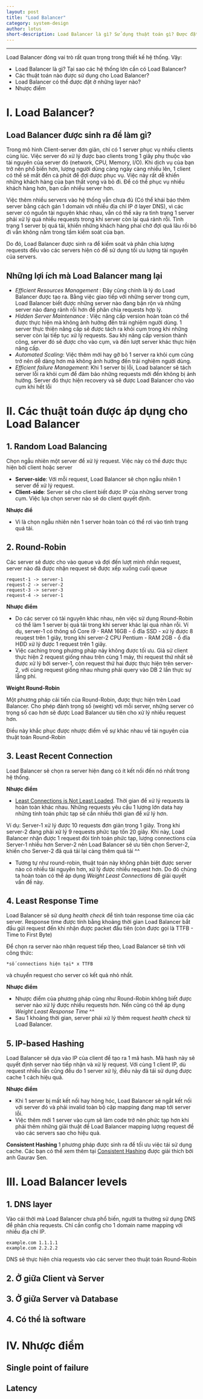 ```yaml
---
layout: post
title: "Load Balancer"
category: system-design
author: lotus
short-description: Load Balancer là gì? Sử dụng thuật toán gì? Được đặt ở đâu?
---
```


-----



Load Balancer đóng vai trò rất quan trọng trong thiết kế hệ thống. Vậy:
- Load Balancer là gì? Tại sao các hệ thống lớn cần có Load Balancer?
- Các thuật toán nào được sử dụng cho Load Balancer?
- Load Balancer có thể được đặt ở những layer nào?
- Nhược điểm 

# I. Load Balancer?
## Load Balancer được sinh ra để làm gì?

Trong mô hình Client-server đơn giản, chỉ có 1 server phục vụ nhiều clients cùng lúc. Việc server đó xử lý được bao 
clients trong 1 giây phụ thuộc vào tài nguyên của server đó (network, CPU, Memory, I/O). Khi dịch vụ của bạn trở nên phổ biến hơn, lượng người dùng càng ngày càng nhiều lên, 1 client có thể sẽ mất đến cả phút để đợi được phục vụ. Việc này rất dễ khiến những khách hàng của bạn thất vọng và bỏ đi. Để có thể phục vụ nhiều khách hàng hơn, bạn cần nhiều server hơn. 

Việc thêm nhiều servers vào hệ thống vẫn chưa đủ (Có thể khái báo thêm server bằng cách gán 1 domain với nhiều địa chỉ IP ở layer DNS), vì các server có nguồn tài nguyên khác nhau, vẫn có thể xảy ra tình trạng 1 server phải xử lý quá nhiều requests trong khi server còn lại quá rảnh rỗi. Tình trạng 1 server bị quá tải, khiến những khách hàng phaỉ chờ đợi quá lâu rồi bỏ đi vẫn không nằm trong tầm kiểm soát của bạn. 

Do đó, Load Balancer được sinh ra để kiểm soát và phân chia lượng requests đều vào các servers hiện có để sử dụng tối ưu lượng tài nguyên của servers.

## Những lợi ích mà Load Balancer mang lại

- *Efficient Resources Management* : Đây cũng chính là lý do Load Balancer được tạo ra. Bằng việc giao tiếp với những server trong cụm, Load Balancer biết được những server nào đang bận rộn và những server nào đang rảnh rỗi hơn để phân chia requests hợp lý.
- *Hidden Server Maintenance* : Việc nâng cấp version hoàn  toàn có thể được thực hiện mà không ảnh hưởng đến trải nghiệm người dùng. 1 server thực thiện nâng cấp sẽ được tách ra khỏi cụm trong khi những server còn lại tiếp tục xử lý requests. Sau khi nâng cấp version thành công, server đó sẽ được cho vào cụm, và đến lượt server khác thực hiện nâng cấp. 
- *Automated Scaling*: Việc thêm mới hay gỡ bỏ 1 server ra khỏi cụm cũng trở nên dễ dàng hơn mà không ảnh hưởng đến trải nghiệm người dùng.
- *Efficient failure Management*: Khi 1 server bị lỗi, Load balancer sẽ tách server lỗi ra khỏi cụm để đảm bảo những requests mới đến không bị ảnh hưởng. Server đó thực hiện recovery và sẽ được Load Balancer cho vào cụm khi hết lỗi

# II. Các thuật toán được áp dụng cho Load Balancer
## 1. Random Load Balancing

Chọn ngẫu nhiên một server để xử lý request. Việc này có thể được thực hiện bởi client hoặc server
- **Server-side**: Với mỗi request, Load Balancer sẽ chọn ngẫu nhiên 1 server để xử lý request.
- **Client-side**: Server sẽ cho client biết được IP của những server trong cụm. Việc lựa chọn server nào sẽ do client quyết định.

**Nhược điể**
- Vì là chọn ngẫu nhiên nên 1 server hoàn toàn có thể rơi vào tình trạng quá tải.

## 2. Round-Robin

Các server sẽ được cho vào queue và đợi đến lượt mình nhần request, server nào đã được nhận request sẽ được xếp xuống cuối queue

```
request-1 -> server-1
request-2 -> server-2
request-3 -> server-3
request-4 -> server-1

```

**Nhược điểm**
- Do các server có tài nguyên khác nhau, nên việc sử dụng Round-Robin có thể làm 1 server bị quá tải trong khi server khác lại quá nhàn rỗi. Ví dụ, server-1 có thông số Core i9 - RAM 16GB - ổ đĩa SSD - xử lý được 8 reuqest trên 1 giây, trong khi server-2 CPU Pentium - RAM 2GB - ổ đĩa HĐD xử lý được 1 request trên 1 giây.
- Việc caching trong phương pháp này không được tối ưu. Giả sử client thực hiện 2 request giống nhau trên cùng 1 máy, thì request thứ nhất sẽ được xử lý bởi server-1, còn request thứ hai được thực hiện trên server-2, với cùng request giống nhau nhưng phải query vào DB 2 lần thực sự lẵng phí.

**Weight Round-Robin**

Một phương pháp cải tiến của Round-Robin, được thực hiện trên Load Balancer. Cho phép đánh trọng số (weight) với mỗi server, những server có trọng số cao hơn sẽ được Load Balancer ưu tiên cho xử lý nhiều request hơn. 

Điều này khắc phục được nhược điểm về sự khác nhau về tài nguyên của thuật toán Round-Robin

## 3. Least Recent Connection 

Load Balancer sẽ chọn ra server hiện đang có ít kết nối đến nó nhất trong hệ thống. 

**Nhược điểm**
- [Least Connections is Not Least Loaded](https://devcentral.f5.com/s/articles/back-to-basics-least-connections-is-not-least-loaded). Thời gian để xử lý requests là hoàn toàn khác nhau. Những requests yêu cầu 1 lượng lớn data hay những tính toán phức tạp sẽ cần nhiều thời gian để xử lý hơn. 

Ví dụ: Server-1 xử lý được 10 requests đơn giản trong 1 giây. Trong khi server-2 đang phải xử lý 9 requests phức tạp tốn 20 giây. Khi này, Load Balancer nhận được 1 request đòi tính toán phức tạp, lượng connections của Server-1 nhiều hơn Server-2 nên Load Balancer sẽ ưu tiên chọn Server-2, khiến cho Server-2 đã quá tải lại càng thêm quá tải ^^ 

- Tương tự như round-robin, thuật toán này không phân biệt được server nào có nhiều tài nguyên hơn, xử lý được nhiều request hơn. Do đó chúng ta hoàn toàn có thể áp dụng *Weight Least Connections* để giải quyết vấn đề này.

## 4. Least Response Time 

Load Balancer sẽ sử dụng *health check* để tính toán response time của các server. Response time được tính bằng khoảng thời gian Load Balancer bắt đầu gửi request đến khi nhận được packet đầu tiên (còn được gọi là TTFB - Time to First Byte)

Để chọn ra server nào nhận request tiếp theo, Load Balancer sẽ tính với công thức:

```
*số connections hiện tại* x TTFB  
```

và chuyển request cho server có kết quả nhỏ nhất.

**Nhược điểm**
- Nhược điểm của phương pháp cũng như Round-Robin không biết được server nào xử lý được nhiều requests hơn. Nến cũng có thể áp dụng *Weight Least Response Time* ^^
- Sau 1 khoảng thời gian, server phải xử lý thêm request *health check* từ Load Balancer.

## 5. IP-based Hashing

Load Balancer sẽ dựa vào IP của client để tạo ra 1 mã hash. Mã hash này sẽ quyết định server nào tiếp nhận và xử lý request. Với cùng 1 client IP, dù request nhiều lần cũng đều do 1 server xử lý, điều này đã tái sử dụng được cache 1 cách hiệu quả.

**Nhược điểm**
- Khi 1 server bị mất kết nối hay hỏng hóc, Load Balancer sẽ ngắt kết nối với server đó và phải invalid toàn bộ cặp mapping đang map tới server lỗi.
- Việc thêm mới 1 server vào cụm sẽ làm code trở nên phức tạp hơn khi phải thêm những giải thuật để Load Balancer mapping lượng request đề vào các servers sao cho hiệu quả.

**Consistent Hashing**
1 phương pháp được sinh ra để tối ưu việc tái sử dụng cache. Các bạn có thể xem thêm tại [Consistent Hashing](https://www.youtube.com/watch?v=zaRkONvyGr8) được giải thích bởi anh Gaurav Sen.


# III. Load Balancer levels
## 1. DNS layer
Vào cái thời mà Load Balancer chưa phổ biến, người ta thường sử dụng DNS để phân chia requests. Chỉ cần config cho 1 domain name mapping với nhiều địa chỉ IP.

```
example.com 1.1.1.1
example.com 2.2.2.2
```
DNS sẽ thực hiện chia requests vào các server theo thuật toán Round-Robin

## 2. Ở giữa Client và Server
## 3. Ở giữa Server và Database
## 4. Có thể là software

# IV. Nhược điểm

## Single point of failure
## Latency